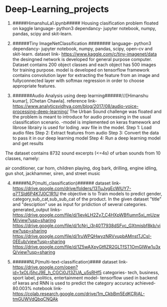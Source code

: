 # Deep-Learning_projects 
1. #####HimanshuLa1.ipynb#####
Housing clasification problem floated on kaggle
language- python3
dependancy- jupyter notebook, numpy, pandas, scipy and skit-learn.

2. ######Tiny ImageNetClassification ########
language- python3
dependancy- jupyter notebook, numpy, pandas, scipy, open-cv and skit-learn.
dataset link- https://www.kaggle.com/c/tiny-imagenet/data
the desingned network is developed for general purpose computer. Dataset contains 200 object classes and each object has 500 images for training purpose. model is developed on tensorflow framework contains convolution layer for extracting the feature from an image and fullyconnected layer with softmax regression in order to choose appropriate features.

3. #######Audio Analysis using deep learning######///[Himanshu kumar], [Chetan Chawla]. 
reference link- https://www.analyticsvidhya.com/blog/2017/08/audio-voice-processing-deep-learning/
The Urban Sound challenge was floated and the problem is meant to introduce for audio processing in the usual classification scenario. 
-model is implemented on keras framework and librose librairy is used for loding .wav file in the model.
Step 1: Load audio files
Step 2: Extract features from audio
Step 3: Convert the data to pass it in our deep learning model
Step 4: Run a deep learning model and get results

The dataset contains 8732 sound excerpts (<=4s) of urban sounds from 10 classes, namely:

air conditioner,
car horn,
children playing,
dog bark,
drilling,
engine idling,
gun shot,
jackhammer,
siren, and
street music

4. #####NLP(multi_classification)######
dataset link-https://drive.google.com/drive/folders/13TuJvgEcWlUY7-q7TSld6P4K7J0C1R1U
the objective is  to Train models to predict gender, category,sub_cat,sub_sub_cat of the product. In the given dataset "title" and   "desciption" use as input for pridiction of several categories.
generated_output links-https://drive.google.com/file/d/1ievkLH2Zy7_C4HXpWBfIumn5xi_mUzwM/view?usp=sharing
https://drive.google.com/file/d/1cNrj_i3r40T7938dSFvc_GXtmisbf8kb/view?usp=sharing
https://drive.google.com/file/d/1ruWPQHwyzNRVvupbAMnstTJCsI-0EEub/view?usp=sharing
https://drive.google.com/file/d/1Z5wAXpyGtfIZR2GLTfST1OmGIWw1u3xQ/view?usp=sharing 

5. ######NLP(multi-text-classification)####
dataset link-https://drive.google.com/open?id=1xOLj5hcJ9E_h_CGCi0J13ZUA_u5sRHf5
categories- tech, business, sport label, politics, entertainment
model- tensorflow used in backend of keras and RNN is used to predict the category
accuracy achieved- 80.003%
notebook link- https://colab.research.google.com/drive/1m_CkbBm5EdKCRjAL-tmGUWVdQbqCNQAk
